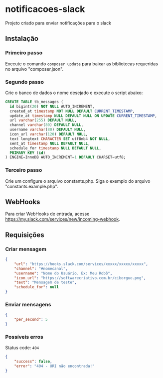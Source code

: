 # notificacoes-slack
Projeto criado para enviar notificações para o slack

## Instalação

### Primeiro passo
Execute o comando `composer update` para baixar as bibliotecas requeridas no arquivo "composer.json".

### Segundo passo
Crie o banco de dados o nome desejado e execute o script abaixo:

```sql
CREATE TABLE tb_messages (
  id bigint(20) NOT NULL AUTO_INCREMENT,
  created_at timestamp NOT NULL DEFAULT CURRENT_TIMESTAMP,
  update_at timestamp NULL DEFAULT NULL ON UPDATE CURRENT_TIMESTAMP,
  url varchar(255) DEFAULT NULL,
  channel varchar(80) DEFAULT NULL,
  username varchar(80) DEFAULT NULL,
  icon_url varchar(120) DEFAULT NULL,
  text longtext CHARACTER SET utf8mb4 NOT NULL,
  sent_at timestamp NULL DEFAULT NULL,
  schedule_for timestamp NULL DEFAULT NULL,
  PRIMARY KEY (id)
) ENGINE=InnoDB AUTO_INCREMENT=1 DEFAULT CHARSET=utf8;
```

### Terceiro passo
Crie um configure o arquivo constants.php. Siga o exemplo do arquivo "constants.example.php". 

## WebHooks
Para criar WebHooks de entrada, acesse https://my.slack.com/services/new/incoming-webhook.

## Requisições

### Criar mensagem
```json
{
	"url": "https://hooks.slack.com/services/xxxxx/xxxxx/xxxxx",
	"channel": "#nomecanal",
	"username": "Nome do Usuário. Ex: Meu Robô",
	"icon_url": "https://softwarecriativo.com.br/ciborgue.png",
	"text": "Mensagem de teste",
	"schedule_for": null
}
```

### Enviar mensagens
```json
{
	"per_second": 5
}
```

### Possíveis erros
Status code: `404`
```json
{
	"success": false,
	"error": "404 - URI não encontrada!"
}
```
